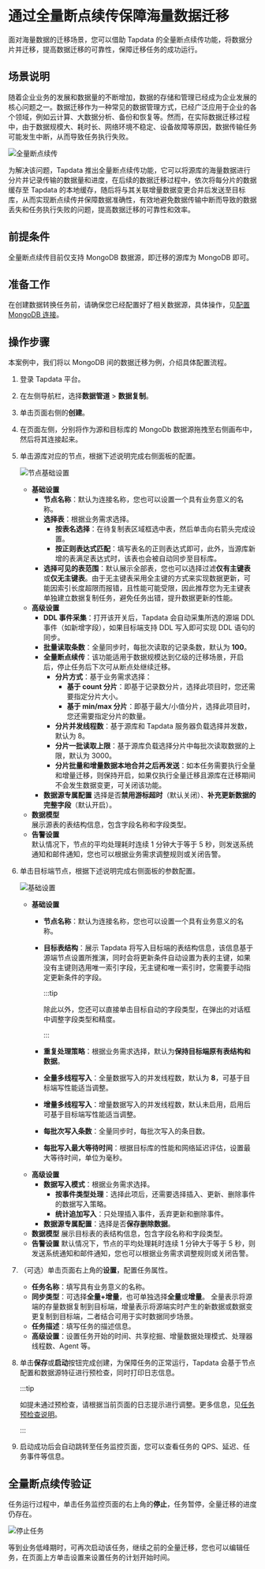 # 通过全量断点续传保障海量数据迁移

面对海量数据的迁移场景，您可以借助 Tapdata 的全量断点续传功能，将数据分片并迁移，提高数据迁移的可靠性，保障迁移任务的成功运行。

## 场景说明

随着企业业务的发展和数据量的不断增加，数据的存储和管理已经成为企业发展的核心问题之一。数据迁移作为一种常见的数据管理方式，已经广泛应用于企业的各个领域，例如云计算、大数据分析、备份和恢复等。然而，在实际数据迁移过程中，由于数据规模大、耗时长、网络环境不稳定、设备故障等原因，数据传输任务可能发生中断，从而导致任务执行失败。

![全量断点续传](../images/full_breakpoint_arch.png)

为解决该问题，Tapdata 推出全量断点续传功能，它可以将源库的海量数据进行分片并记录传输的数据量和进度，在后续的数据迁移过程中，依次将每分片的数据缓存至 Tapdata 的本地缓存，随后将与其关联增量数据变更合并后发送至目标库，从而实现断点续传并保障数据准确性，有效地避免数据传输中断而导致的数据丢失和任务执行失败的问题，提高数据迁移的可靠性和效率。

## 前提条件

全量断点续传目前仅支持 MongoDB 数据源，即迁移的源库为 MongoDB 即可。

## 准备工作

在创建数据转换任务前，请确保您已经配置好了相关数据源，具体操作，见[配置 MongoDB 连接](../prerequisites/on-prem-databases/mongodb.md)。

## 操作步骤

本案例中，我们将以  MongoDB 间的数据迁移为例，介绍具体配置流程。

1. 登录 Tapdata 平台。

2. 在左侧导航栏，选择**数据管道** > **数据复制**。

3. 单击页面右侧的**创建**。

4. 在页面左侧，分别将作为源和目标库的 MongoDb 数据源拖拽至右侧画布中，然后将其连接起来。

5. 单击源库对应的节点，根据下述说明完成右侧面板的配置。

   ![节点基础设置](../images/mongodb_to_mongodb_source_basic_settings.png)

   * **基础设置**
     * **节点名称**：默认为连接名称，您也可以设置一个具有业务意义的名称。
     * **选择表**：根据业务需求选择。
       * **按表名选择**：在待复制表区域框选中表，然后单击向右箭头完成设置。
       * **按正则表达式匹配**：填写表名的正则表达式即可，此外，当源库新增的表满足表达式时，该表也会被自动同步至目标库。
     * **选择可见的表范围**：默认展示全部表，您也可以选择过滤**仅有主键表**或**仅无主键表**。由于无主键表采用全主键的方式来实现数据更新，可能因索引长度超限而报错，且性能可能受限，因此推荐您为无主键表单独建立数据复制任务，避免任务出错，提升数据更新的性能。
   * **高级设置**
     * **DDL 事件采集**：打开该开关后，Tapdata 会自动采集所选的源端 DDL 事件（如新增字段），如果目标端支持 DDL 写入即可实现 DDL 语句的同步。
     * **批量读取条数**：全量同步时，每批次读取的记录条数，默认为 **100**。
     * **全量断点续传**：该功能适用于数据规模达到亿级的迁移场景，开启后，停止任务后下次可从断点处继续迁移。
       * **分片方式**：基于业务需求选择：
         * **基于 count 分片**：即基于记录数分片，选择此项目时，您还需要指定分片大小。
         * **基于 min/max 分片**：即基于最大/小值分片，选择此项目时，您还需要指定分片的数量。
       * **分片并发线程数**：基于源库和 Tapdata 服务器负载选择并发数，默认为 8。
       * **分片一批读取上限**：基于源库负载选择分片中每批次读取数据的上限，默认为 3000。
       * **分片批量和增量数据本地合并之后再发送**：如本任务需要执行全量和增量迁移，则保持开启，如果仅执行全量迁移且源库在迁移期间不会发生数据变更，可关闭该功能。
     * **数据源专属配置**
       选择是否**禁用游标超时**（默认关闭）、**补充更新数据的完整字段**（默认开启）。
   * **数据模型**   
       展示源表的表结构信息，包含字段名称和字段类型。   
   * **告警设置**   
       默认情况下，节点的平均处理耗时连续 1 分钟大于等于 5 秒，则发送系统通知和邮件通知，您也可以根据业务需求调整规则或关闭告警。
   
6. 单击目标端节点，根据下述说明完成右侧面板的参数配置。

   ![基础设置](../images/mongodb_target_basic_settings.png)

   * **基础设置**
     * **节点名称**：默认为连接名称，您也可以设置一个具有业务意义的名称。 
     * **目标表结构**：展示 Tapdata 将写入目标端的表结构信息，该信息基于源端节点设置所推演，同时会将更新条件自动设置为表的主键，如果没有主键则选用唯一索引字段，无主键和唯一索引时，您需要手动指定更新条件的字段。
       
       :::tip
       
       除此以外，您还可以直接单击目标自动的字段类型，在弹出的对话框中调整字段类型和精度。
       
       :::
       
     * **重复处理策略**：根据业务需求选择，默认为**保持目标端原有表结构和数据**。 
     * **全量多线程写入**：全量数据写入的并发线程数，默认为 **8**，可基于目标端写性能适当调整。 
     * **增量多线程写入**：增量数据写入的并发线程数，默认未启用，启用后可基于目标端写性能适当调整。 
     * **每批次写入条数**：全量同步时，每批次写入的条目数。 
     * **每批写入最大等待时间**：根据目标库的性能和网络延迟评估，设置最大等待时间，单位为毫秒。 
   * **高级设置**
     * **数据写入模式**：根据业务需求选择。
       * **按事件类型处理**：选择此项后，还需要选择插入、更新、删除事件的数据写入策略。
       * **统计追加写入**：只处理插入事件，丢弃更新和删除事件。
     * **数据源专属配置**：选择是否**保存删除数据**。 
   * **数据模型** 
     展示目标表的表结构信息，包含字段名称和字段类型。 
   * **告警设置** 
     默认情况下，节点的平均处理耗时连续 1 分钟大于等于 5 秒，则发送系统通知和邮件通知，您也可以根据业务需求调整规则或关闭告警。

7. （可选）单击页面右上角的**设置**，配置任务属性。

   * **任务名称**：填写具有业务意义的名称。
   * **同步类型**：可选择**全量+增量**，也可单独选择**全量**或**增量**。
     全量表示将源端的存量数据复制到目标端，增量表示将源端实时产生的新数据或数据变更复制到目标端，二者结合可用于实时数据同步场景。
   * **任务描述**：填写任务的描述信息。
   * **高级设置**：设置任务开始的时间、共享挖掘、增量数据处理模式、处理器线程数、Agent 等。

8. 单击**保存**或**启动**按钮完成创建，为保障任务的正常运行，Tapdata 会基于节点配置和数据源特征进行预检查，同时打印日志信息。

   :::tip

   如提未通过预检查，请根据当前页面的日志提示进行调整。更多信息，见[任务预检查说明](../user-guide/data-pipeline/pre-check.md)。

   :::

9. 启动成功后会自动跳转至任务监控页面，您可以查看任务的 QPS、延迟、任务事件等信息。




## 全量断点续传验证

任务运行过程中，单击任务监控页面的右上角的**停止**，任务暂停，全量迁移的进度仍存在。

![停止任务](../images/stop_mongodb_task.png)

等到业务低峰期时，可再次启动该任务，继续之前的全量迁移，您也可以编辑任务，在页面上方单击设置来设置任务的计划开始时间。



​      

